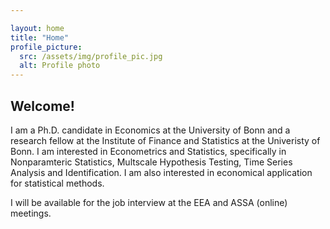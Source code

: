 ```yaml
---

layout: home
title: "Home"
profile_picture:
  src: /assets/img/profile_pic.jpg
  alt: Profile photo
---
```



## Welcome!

I am a Ph.D. candidate in Economics at the University of Bonn and a research fellow at the Institute of Finance and Statistics at the Univeristy of Bonn. I am interested in Econometrics and Statistics, specifically in Nonparamteric Statistics, Multscale Hypothesis Testing, Time Series Analysis and Identification. I am also interested in economical application for statistical methods.

I will be available for the job interview at the EEA and ASSA (online) meetings.